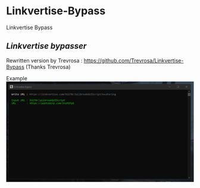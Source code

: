 # Linkvertise-Bypass
Linkvertise Bypass
## _Linkvertise bypasser_
Rewritten version by Trevrosa : https://github.com/Trevrosa/Linkvertise-Bypass (Thanks Trevrosa)

Example
![alt text](https://github.com/Lufzys/Linkvertise-Bypass/blob/main/example.PNG?raw=true)
